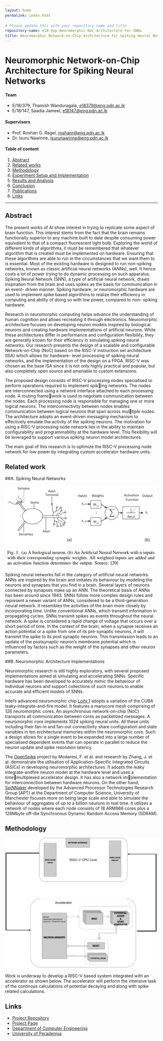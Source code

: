 ```yaml
---
layout: home
permalink: index.html

# Please update this with your repository name and title
repository-name: e18-4yp-Neuromorphic-NoC-Architecture-for-SNNs
title: Neuromorphic Network-on-Chip Architecture for Spiking Neural Networks
---
```


[comment]: # "This is the standard layout for the project, but you can clean this and use your own template"

# Neuromorphic Network-on-Chip Architecture for Spiking Neural Networks

#### Team

- E/18/379, Thamish Wanduragala, [e18379@eng.pdn.ac.lk](mailto:e18379@eng.pdn.ac.lk)
- E/18/147, Saadia Jameel, [e18147@eng.pdn.ac.lk](mailto:e18147@eng.pdn.ac.lk)

#### Supervisors

- Prof. Roshan G. Ragel, [roshanr@eng.pdn.ac.lk](mailto:roshanr@eng.pdn.ac.lk)
- Dr. Isuru Nawinne, [isurunawinne@eng.pdn.ac.lk](mailto:isurunawinne@eng.pdn.ac.lk)

#### Table of content

1. [Abstract](#abstract)
2. [Related works](#related-works)
3. [Methodology](#methodology)
4. [Experiment Setup and Implementation](#experiment-setup-and-implementation)
5. [Results and Analysis](#results-and-analysis)
6. [Conclusion](#conclusion)
7. [Publications](#publications)
8. [Links](#links)

---

<!-- 
DELETE THIS SAMPLE before publishing to GitHub Pages !!!
This is a sample image, to show how to add images to your page. To learn more options, please refer [this](https://projects.ce.pdn.ac.lk/docs/faq/how-to-add-an-image/)
![Sample Image](./images/sample.png) 
-->


## Abstract
The present works of AI show interest in trying to replicate some aspect of brain function. This interest stems from the fact that the brain remains functionally superior to any machine built to date despite consuming power equivalent to that of a compact fluorescent light bulb. Exploring the world of different kinds of algorithms, it must be remembered that whatever algorithm that is created must be implemented on hardware. Ensuring that these algorithms are able to run in
the circumstances that we want them to is essential. Most of the existing hardware is designed to run non-spiking networks,
known as classic artificial neural networks (ANNs), well. It hence costs a lot of power trying to do dynamic processing on
such apparatus. Spiking Neural Network (SNN), a type of artificial neural network, draws inspiration from the brain and uses spikes as the basis for communication in an event- driven manner. Spiking hardware, or neuromorphic
hardware are used to implement spike based algorithms to realize their efficiency in computing and ability of doing so
with low power, compared to non- spiking hardware.

Research in neuromorphic computing helps advance the understanding of human cognition and allows recreating it through electronics. Neuromorphic architecture focuses on developing neuron models inspired by biological neurons and
creating hardware implementations of artificial neurons. While these architectures differ in performance and configuration
flexibility, they are generally known for their efficiency in simulating spiking neural networks.
Our research presents the design of a scalable and configurable Network-on-Chip (NoC) based on the RISC-V instruction set
architecture (ISA) which allows for hardware- level processing of spiking neural networks, and the implementation of the
design on a FPGA. RISC-V was chosen as the base ISA since it is not only highly practical and popular, but also completely
open source and amenable to custom extensions.

The proposed design consists of RISC-V processing nodes specialised to perform operations required to implement spiking networks. The nodes are interconnected using a network interface attached to each processing node. A routing framework is used to negotiate communication between the nodes. Each processing node is responsible for managing one or more
logical neurons. The interconnectivity between nodes enables communication between logical neurons that span across multiple nodes. The architecture adopts an event-driven messaging mechanism to effectively emulate the activity of the spiking
neurons. The motivation for using a RISC-V processing node network lies in the ability to maintain configurability and programmability at the hardware level. This flexibility will be leveraged to support various spiking neuron model
architectures.

The main goal of this research is to optimize the RISC-V processing node network for low power by integrating custom
accelerator hardware units.

## Related work
##A. Spiking Neural Networks

![Sample Image](./images/snn.png) 

Spiking neural networks fall in the category of artificial neural networks. ANNs are inspired by the brain and imitates its behaviour by modeling the neurons and synapses that you find in a brain. Several layers of neurons connected by synapses make up an ANN. The theoretical basis of ANNs has been around since 1943. SNNs follow more complex design rules and represent a newer variant of ANNs, considered to be a third-generation neural network. It resembles the activities of the brain more closely by incorporating time. Unlike conventional ANNs, which transmit information in propagating cycles, SNNs transmit spikes as events throughout the neural network. A spike is considered a rapid change of voltage that occurs over a short period of time. In the context of the brain, when a synapse receives an action potential or a spike from one of its pre-synaptic neurons, it will transmit the spike to its post synaptic neurons. This transmission leads to an update of the postsynaptic neuron’s membrane potential which is influenced by factors such as the weight of the synapses and other neuron parameters.

##B. Neuromorphic Architecture Implementations

Neuromorphic research is still highly exploratory, with several proposed implementations aimed at simulating and accelerating SNNs. Specific hardware has been developed to accurately mimic the behaviour of individual neurons and support collections of such neurons to enable accurate and efficient models of SNNs. 

Intel’s advanced neuromorphic chip [Loihi 1](https://redwood.berkeley.edu/wp-content/uploads/2021/08/Davies2018.pdf) adopts a variation of the CUBA leaky-integrate-and-fire model. It features a manycore mesh comprising of 128 neuromorphic cores. An asynchronous network-on-chip (NoC) transports all communication between cores as packetized messages. A neuromorphic core implements 1024 spiking neural units. All these units including their fan-in and fan-out connectivity share configuration and state variables in ten erchitectural memories within the neuromorphic core. Such a design allows for a single event to be expanded into a large number of specialised dependent events that can operate in parallel to reduce the neuron update and spike resolution latency. 

The [OpenSpike](https://github.com/sfmth/OpenSpike) project by Modaresi, F. et al. and research by Zhang, J. et al. demonstrate the utilisation of Application-Specific Integrated Circuits (ASICs) in developing neuromorphic architectures. It adopts the leaky integrate-andfire neuron model at the hardware level and uses a timemultiplexed accelerator design. It has also a network implementation for interconnection between hardware neurons. On the other hand, [SpiNNaker](https://spinnaker.io/) developed by the Advanced Processor Technologies Research Group (APT) at the Department of Computer Science, University of Manchester focuses more on being large scale and able to simulate the behaviour of aggregates of up to a billion neurons in real time. It utilizes a network of nodes where each node consists of 18 ARM968 cores plus a 128Mbyte off-die Synchronous Dynamic Random Access Memory (SDRAM).

## Methodology

![Sample Image](./images/acccelerator_design.png) 

Work is underway to develop a RISC-V based system integrated with an accelerator as shown below. The accelerator will perform the intensive task of the continous calculations of potential decaying and along with spike related calculations.
<!-- ## Experiment Setup and Implementation-->

<!-- ## Results and Analysis -->

<!--## Conclusion-->

<!-- ## Publications-->
[//]: # "Note: Uncomment each once you uploaded the files to the repository"

<!-- 1. [Semester 7 report](./) -->
<!-- 2. [Semester 7 slides](./) -->
<!-- 3. [Semester 8 report](./) -->
<!-- 4. [Semester 8 slides](./) -->
<!-- 5. Author 1, Author 2 and Author 3 "Research paper title" (2021). [PDF](./). -->


## Links

[//]: # ( NOTE: EDIT THIS LINKS WITH YOUR REPO DETAILS )

- [Project Repository](https://github.com/cepdnaclk/e18-4yp-Neuromorphic-NoC-Architecture-for-SNNs)
- [Project Page](https://cepdnaclk.github.io/e18-4yp-Neuromorphic-NoC-Architecture-for-SNNs/)
- [Department of Computer Engineering](http://www.ce.pdn.ac.lk/)
- [University of Peradeniya](https://eng.pdn.ac.lk/)

[//]: # "Please refer this to learn more about Markdown syntax"
[//]: # "https://github.com/adam-p/markdown-here/wiki/Markdown-Cheatsheet"
